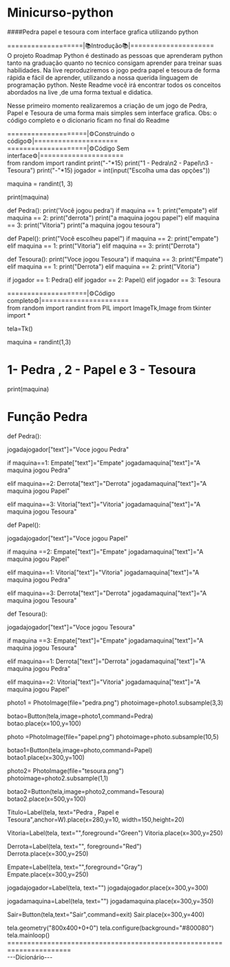 # Minicurso-python
####Pedra papel e tesoura com interface grafica utilizando python<br/>

===================|📚Introdução📚|=====================<br/>
O projeto Roadmap Python é destinado as pessoas que aprenderam python tanto na graduação quanto no tecnico consigam aprender para treinar suas habilidades. Na live reproduziremos o jogo pedra papel e tesoura de forma rápida e fácil de aprender, utilizando a nossa querida linguagem de programação python.
Neste Readme você irá encontrar todos os conceitos abordados na live ,de uma forma textual e didatica.

Nesse primeiro momento realizaremos a criação de um jogo de Pedra, Papel e Tesoura de uma forma mais simples sem interface grafica.
Obs: o código completo e o dicionario ficam no final do Readme<br/>

====================|⚙️Construindo o código⚙️|=====================<br/>
====================|⚙️Código Sem interface⚙️|=====================<br/>
from random import randint
print("-"*15)
print("1 - Pedra\n2 - Papel\n3 - Tesoura")
print("-"*15)
jogador = int(input("Escolha uma das opções"))

maquina = randint(1, 3)

print(maquina)


def Pedra():
    print('Você jogou pedra')
    if maquina == 1:
        print("empate")
    elif maquina == 2:
        print("derrota")
        print("a maquina jogou papel")
    elif maquina == 3:
        print("Vitoria")
        print("a maquina jogou tesoura")


def Papel():
    print("Você escolheu papel")
    if maquina == 2:
        print("empate")
    elif maquina == 1:
        print("Vitoria")
    elif maquina == 3:
        print("Derrota")


def Tesoura():
    print("Voce jogou Tesoura")
    if maquina == 3:
        print("Empate")
    elif maquina == 1:
        print("Derrota")
    elif maquina == 2:
        print("Vitoria")


if jogador == 1:
    Pedra()
elif jogador == 2:
    Papel()
elif jogador == 3:
    Tesoura

====================|⚙️Código completo⚙️|======================<br/>
from random import randint
from PIL import ImageTk,Image
from tkinter import *

tela=Tk()

maquina = randint(1,3)
# 1- Pedra , 2 - Papel e 3 - Tesoura 

print(maquina)

# Função Pedra
def Pedra():

  jogadajogador["text"]="Voce jogou Pedra"

  if maquina==1:
    Empate["text"]="Empate"
    jogadamaquina["text"]="A maquina jogou Pedra"

  elif maquina==2:
    Derrota["text"]="Derrota"
    jogadamaquina["text"]="A maquina jogou Papel"

  elif maquina==3:
     Vitoria["text"]="Vitoria"
     jogadamaquina["text"]="A maquina jogou Tesoura"



def Papel():

  jogadajogador["text"]="Voce jogou Papel"


  if maquina ==2:
    Empate["text"]="Empate"
    jogadamaquina["text"]="A maquina jogou Papel"

  elif maquina==1:
    Vitoria["text"]="Vitoria"
    jogadamaquina["text"]="A maquina jogou Pedra"  

  elif maquina==3:
    Derrota["text"]="Derrota"
    jogadamaquina["text"]="A maquina jogou Tesoura"


def Tesoura():

  jogadajogador["text"]="Voce jogou Tesoura"


  if maquina ==3:
    Empate["text"]="Empate"
    jogadamaquina["text"]="A maquina jogou Tesoura"


  elif maquina==1:
     Derrota["text"]="Derrota"
     jogadamaquina["text"]="A maquina jogou Pedra"

  elif maquina==2:
    Vitoria["text"]="Vitoria"
    jogadamaquina["text"]="A maquina jogou Papel"     


photo1 = PhotoImage(file="pedra.png")
photoimage=photo1.subsample(3,3)

botao=Button(tela,image=photo1,command=Pedra)
botao.place(x=100,y=100)

photo =PhotoImage(file="papel.png")
photoimage=photo.subsample(10,5)

botao1=Button(tela,image=photo,command=Papel)
botao1.place(x=300,y=100)


photo2= PhotoImage(file="tesoura.png")
photoimage=photo2.subsample(1,1)

botao2=Button(tela,image=photo2,command=Tesoura)
botao2.place(x=500,y=100)


Titulo=Label(tela, text="Pedra , Papel e Tesoura",anchor=W).place(x=280,y=10, width=150,height=20)

Vitoria=Label(tela, text="",foreground="Green")
Vitoria.place(x=300,y=250)

Derrota=Label(tela, text="", foreground="Red")
Derrota.place(x=300,y=250)

Empate=Label(tela, text="",foreground="Gray")
Empate.place(x=300,y=250)


jogadajogador=Label(tela, text="")
jogadajogador.place(x=300,y=300)


jogadamaquina=Label(tela, text="")
jogadamaquina.place(x=300,y=350)


Sair=Button(tela,text="Sair",command=exit)
Sair.place(x=300,y=400)


tela.geometry("800x400+0+0")
tela.configure(background="#800080")
tela.mainloop()<br/>
======================================================================<br/>
---Dicionário---<br/>
<br/>
<br/>
<br/>
<br/>
<br/>
